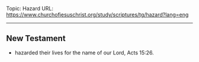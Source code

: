 Topic: Hazard
URL: https://www.churchofjesuschrist.org/study/scriptures/tg/hazard?lang=eng

---

## New Testament

- hazarded their lives for the name of our Lord, Acts 15:26.

